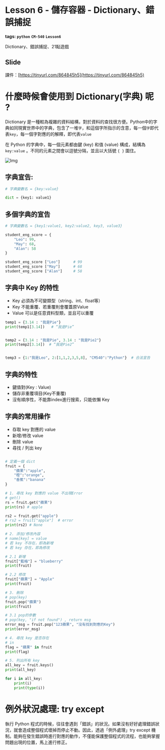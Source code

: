 # Lesson 6 - 儲存容器 - Dictionary、錯誤捕捉

**tags: `python`** **`CM-540`** **`Lesson6`**

Dictionary、錯誤捕捉、21點遊戲

## Slide
課件：[https://tinyurl.com/864845h5](https://tinyurl.com/864845h5)

# 什麼時候會使用到 Dictionary(字典) 呢 ?
Dictionary 是一種較為複雜的資料結構，對於資料的查找很方便。Python中的字典如同現實世界中的字典，包含了一堆`字`，和這個字所指示的含意，每一個`字`即代表`key`，每一個字對應的的解釋，即代表`value`

在 Python 的字典中，每一個元素都由鍵 (key) 和值 (value) 構成，結構為`key:value` 。不同的元素之間會以逗號分隔，並且以大括號 `{ }` 圍住。

![Img](https://cdn.jsdelivr.net/gh/mhk00123/my-img@main/2024/202403260207827.png)

## 字典宣告:
```python
# 字典變數名 = {key:value}

dict = {key1: value1}
```

## 多個字典的宣告
```python
# 字典變數名 = {key1:value1, key2:value2, key3, value3}

student_eng_score = {
    "Leo": 99,
    "May": 68,
    "Alan": 58
}

student_eng_score ["Leo"]      # 99
student_eng_score ["May"]      # 68
student_eng_score ["Alan"]     # 58
```

## 字典中 Key 的特性
- Key 必須為不可變類型（string、int、float等）
- Key 不能重覆、若重覆則會覆蓋原Value
- Value 可以是任意資料型類，並且可以重覆

```python
temp1 = {3.14 : "我是Pie"}
print(temp1[3.14])   # “我是Pie”


temp2 = {3.14 : "我是Pie", 3.14 : "我是Pie2"}
print(temp2[3.14])  # “我是Pie2”


temp3 = {1:"我是Leo", 2:[1,1,2,3,5,8], "CM540":"Python"}  # 合法宣告
```
## 字典的特性
- 鍵值對(Key : Value)
- 儲存非重覆項目(Key不重覆)
- 沒有順序性，不能靠index進行搜索，只能依懶 Key

## 字典的常用操作
- 存取 key 對應的 value 
- 新增/修改 value
- 刪除 value
- 尋找 / 列出 key 

```python

# 定義一個 dict
fruit = {
    "蘋果":"apple",
    "橙":"orange",
    "香蕉":"banana"
}

# 1. 尋找 key 對應的 value 不出現Error
# get()
rs = fruit.get("蘋果")
print(rs) # apple

rs2 = fruit.get("apple")
# rs2 = fruit["apple"]  # error
print(rs2) # None

# 2. 添加/修改內容
# name[key] = value
# 若 key 不存在，即為新增
# 若 key 存在，即為修改

# 2.1 新增
fruit["藍梅"] = "blueberry"
print(fruit)

# 2.2 修改
fruit["蘋果"] = "Apple"
print(fruit)

# 3. 刪除
# pop(key)
fruit.pop("蘋果")
print(fruit)

# 3.1 pop的參數
# pop(key, "if not found") , return msg
error_msg = fruit.pop("123蘋果", "沒有找到對應的Key")
print(error_msg)

# 4. 尋找 key 是否存在
# in
flag = "蘋果" in fruit
print(flag)

# 5. 列出所有 key
all_key = fruit.keys()
print(all_key)

for i in all_key:
    print(i)
    print(type(i))
```

# 例外狀況處理: try except
執行 Python 程式的時候，往往會遇到「錯誤」的狀況。如果沒有好好處理錯誤狀況，就會造成整個程式壞掉而停止不動。因此，透過「例外處理」try except 機制。能夠在發生錯誤時進行對應的動作，不僅能保護整個程式的流程，也能夠掌握問題出現的位置，馬上進行修正。

